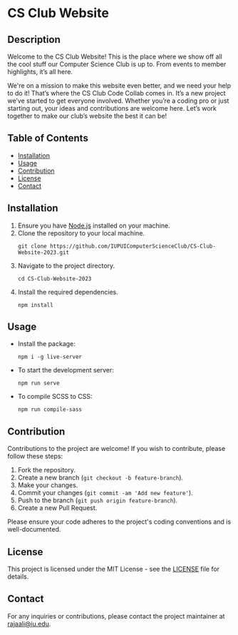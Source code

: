 # CS Club Website

## Description
Welcome to the CS Club Website! This is the place where we show off all the cool stuff our Computer Science Club is up to. From events to member highlights, it’s all here.

We're on a mission to make this website even better, and we need your help to do it! That’s where the CS Club Code Collab comes in. It’s a new project we’ve started to get everyone involved. Whether you’re a coding pro or just starting out, your ideas and contributions are welcome here. Let’s work together to make our club’s website the best it can be!


## Table of Contents
- [Installation](#installation)
- [Usage](#usage)
- [Contribution](#contribution)
- [License](#license)
- [Contact](#contact)

## Installation
1. Ensure you have [Node.js](https://nodejs.org/) installed on your machine.
2. Clone the repository to your local machine.
   ```
   git clone https://github.com/IUPUIComputerScienceClub/CS-Club-Website-2023.git
   ```
3. Navigate to the project directory.
   ```
   cd CS-Club-Website-2023
   ```
4. Install the required dependencies.
   ```
   npm install
   ```

## Usage
- Install the package:
  ```
  npm i -g live-server
  ```
- To start the development server:
  ```
  npm run serve
  ```
- To compile SCSS to CSS:
  ```
  npm run compile-sass
  ```

## Contribution
Contributions to the project are welcome! If you wish to contribute, please follow these steps:
1. Fork the repository.
2. Create a new branch (`git checkout -b feature-branch`).
3. Make your changes.
4. Commit your changes (`git commit -am 'Add new feature'`).
5. Push to the branch (`git push origin feature-branch`).
6. Create a new Pull Request.

Please ensure your code adheres to the project's coding conventions and is well-documented.

## License
This project is licensed under the MIT License - see the [LICENSE](LICENSE) file for details.

## Contact
For any inquiries or contributions, please contact the project maintainer at [rajaali@iu.edu](mailto:rajaali@iu.edu).



